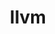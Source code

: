 ---
title: "llvm"
layout: cache
categories: [package, v0.18.0]
meta: {"versions": ["12.0.1", "8.0.0"], "compilers": ["gcc@=7.5.0"], "oss": ["ubuntu18.04"], "platforms": ["linux"], "targets": ["x86_64"], "stacks": ["data-vis-sdk", "e4s", "root"], "num_specs": 3, "num_specs_by_stack": {"data-vis-sdk": 1, "root": 3, "e4s": 2}}
spec_details: [{"hash": "5mk5chwjtzdmlhx3nm45qolqyqc3ig5s", "compiler": "gcc@=7.5.0", "versions": ["12.0.1"], "os": "ubuntu18.04", "platform": "linux", "target": "x86_64", "variants": ["build_type=Release", "+clang", "~code_signing", "+compiler-rt", "~cuda", "~flang", "+gold", "+internal_unwind", "~ipo", "+libcxx", "~link_llvm_dylib", "+lld", "+lldb", "~llvm_dylib", "~mlir", "+omp_as_runtime", "~omp_debug", "~omp_tsan", "patches=f920173", "+polly", "~python", "~shared_libs", "~split_dwarf", "targets=none", "version_suffix=none", "~z3"], "stacks": ["data-vis-sdk", "root"], "size": "-", "tarball": "https://binaries.spack.io/releases/v0.18.0/build_cache/linux-ubuntu18.04-x86_64/gcc-7.5.0/llvm-12.0.1/linux-ubuntu18.04-x86_64-gcc-7.5.0-llvm-12.0.1-5mk5chwjtzdmlhx3nm45qolqyqc3ig5s.spack"}, {"hash": "2mda223uvl6npfvxnl23pd3mxpr44r2o", "compiler": "gcc@=7.5.0", "versions": ["12.0.1"], "os": "ubuntu18.04", "platform": "linux", "target": "x86_64", "variants": ["build_type=Release", "+clang", "~code_signing", "+compiler-rt", "~cuda", "+flang", "+gold", "+internal_unwind", "~ipo", "+libcxx", "~link_llvm_dylib", "+lld", "+lldb", "+llvm_dylib", "+mlir", "+omp_as_runtime", "~omp_debug", "~omp_tsan", "patches=f920173", "+polly", "~python", "~shared_libs", "~split_dwarf", "targets=amdgpu,nvptx", "version_suffix=none", "~z3"], "stacks": ["root", "e4s"], "size": "-", "tarball": "https://binaries.spack.io/releases/v0.18.0/build_cache/linux-ubuntu18.04-x86_64/gcc-7.5.0/llvm-12.0.1/linux-ubuntu18.04-x86_64-gcc-7.5.0-llvm-12.0.1-2mda223uvl6npfvxnl23pd3mxpr44r2o.spack"}, {"hash": "lga2toen363mpjhc2oiyvqz57pgrwlwj", "compiler": "gcc@=7.5.0", "versions": ["8.0.0"], "os": "ubuntu18.04", "platform": "linux", "target": "x86_64", "variants": ["build_type=Release", "+clang", "~code_signing", "+compiler-rt", "~cuda", "~flang", "+gold", "+internal_unwind", "~ipo", "+libcxx", "~link_llvm_dylib", "+lld", "+lldb", "~llvm_dylib", "~mlir", "~omp_debug", "~omp_tsan", "patches=3fa900e,92781f9,af41889,f920173", "+polly", "~python", "~shared_libs", "~split_dwarf", "targets=none", "version_suffix=none", "~z3"], "stacks": ["root", "e4s"], "size": "-", "tarball": "https://binaries.spack.io/releases/v0.18.0/build_cache/linux-ubuntu18.04-x86_64/gcc-7.5.0/llvm-8.0.0/linux-ubuntu18.04-x86_64-gcc-7.5.0-llvm-8.0.0-lga2toen363mpjhc2oiyvqz57pgrwlwj.spack"}]
---